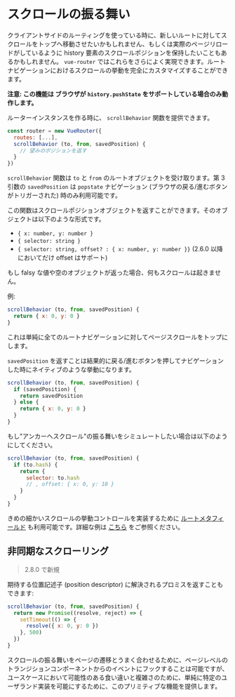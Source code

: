 # スクロールの振る舞い

クライアントサイドのルーティングを使っている時に、新しいルートに対してスクロールをトップへ移動させたいかもしれません、もしくは実際のページリロードがしているように history 要素のスクロールポジションを保持したいこともあるかもしれません。 `vue-router` ではこれらをさらによく実現できます。ルートナビゲーションにおけるスクロールの挙動を完全にカスタマイズすることができます。

**注意: この機能は ブラウザが `history.pushState` をサポートしている場合のみ動作します。**

ルーターインスタンスを作る時に、 `scrollBehavior` 関数を提供できます。

``` js
const router = new VueRouter({
  routes: [...],
  scrollBehavior (to, from, savedPosition) {
    // 望みのポジションを返す
  }
})
```

`scrollBehavior` 関数は  `to` と `from` のルートオブジェクトを受け取ります。第 3 引数の `savedPosition` は `popstate` ナビゲーション (ブラウザの戻る/進むボタンがトリガーされた) 時のみ利用可能です。

この関数はスクロールポジションオブジェクトを返すことができます。そのオブジェクトは以下のような形式です。

- `{ x: number, y: number }`
- `{ selector: string }`
- `{ selector: string, offset? : { x: number, y: number }}` (2.6.0 以降においてだけ offset はサポート)

もし falsy な値や空のオブジェクトが返った場合、何もスクロールは起きません。

例:

``` js
scrollBehavior (to, from, savedPosition) {
  return { x: 0, y: 0 }
}
```

これは単純に全てのルートナビゲーションに対してページスクロールをトップにします。

`savedPosition` を返すことは結果的に戻る/進むボタンを押してナビゲーションした時にネイティブのような挙動になります。

``` js
scrollBehavior (to, from, savedPosition) {
  if (savedPosition) {
    return savedPosition
  } else {
    return { x: 0, y: 0 }
  }
}
```

もし"アンカーへスクロール"の振る舞いをシミュレートしたい場合は以下のようにしてください。

``` js
scrollBehavior (to, from, savedPosition) {
  if (to.hash) {
    return {
      selector: to.hash
      // , offset: { x: 0, y: 10 }
    }
  }
}
```

きめの細かいスクロールの挙動コントロールを実装するために [ルートメタフィールド](meta.md) も利用可能です。詳細な例は [こちら](https://github.com/vuejs/vue-router/blob/dev/examples/scroll-behavior/app.js) をご参照ください。

## 非同期なスクローリング

> 2.8.0 で新規

期待する位置記述子 (position descriptor) に解決されるプロミスを返すこともできます:

``` js
scrollBehavior (to, from, savedPosition) {
  return new Promise((resolve, reject) => {
    setTimeout(() => {
      resolve({ x: 0, y: 0 })
    }, 500)
  })
}
```

スクロールの振る舞いをページの遷移とうまく合わせるために、ページレベルのトランジションコンポーネントからのイベントにフックすることは可能ですが、ユースケースにおいて可能性のある食い違いと複雑さのために、単純に特定のユーザランド実装を可能にするために、このプリミティブな機能を提供します。
